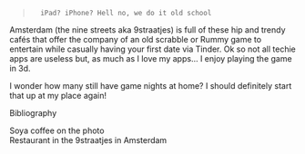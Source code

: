 >       iPad? iPhone? Hell no, we do it old school
>
>       
Amsterdam (the nine streets aka 9straatjes) is full of these hip and trendy cafés
that offer the company of an old scrabble or Rummy game to entertain while casually
having your first date via Tinder. Ok so not all techie apps are useless but, as
much as I love my apps… I enjoy playing the game in 3d.

I wonder how many still have game nights at home? I should definitely start that
up at my place again!

Bibliography

Soya coffee on the photo  
Restaurant in the 9straatjes in Amsterdam

